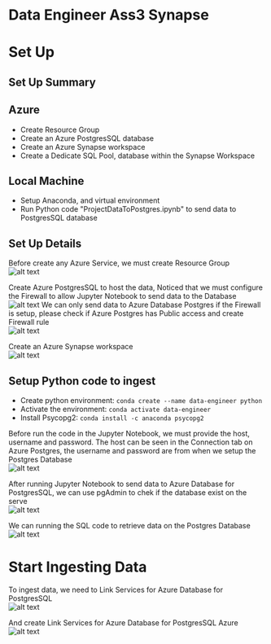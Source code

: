 # Data Engineer Ass3 Synapse


# Set Up
## Set Up Summary
## Azure
- Create Resource Group
- Create an Azure PostgresSQL database
- Create an Azure Synapse workspace
- Create a Dedicate SQL Pool, database within the Synapse Workspace
## Local Machine
- Setup Anaconda, and virtual environment
- Run Python code "ProjectDataToPostgres.ipynb" to send data to PostgresSQL database

## Set Up Details
Before create any Azure Service, we must create Resource Group </br>
![alt text](https://github.com/NgoDuyVu1993/Data_Engineer_Ass3_Synapse/blob/main/image/Create%20Resource%20Group.jpg)

Create Azure PostgresSQL to host the data, Noticed that we must configure the Firewall to allow Jupyter Notebook to send data to the Database </br>
![alt text](https://github.com/NgoDuyVu1993/Data_Engineer_Ass3_Synapse/blob/main/image/Create%20Azure%20PostgreSQL%20Database.png)
We can only send data to Azure Database Postgres if the Firewall is setup, please check if Azure Postgres has Public access and create Firewall rule</br>
![alt text](https://github.com/NgoDuyVu1993/Data_Engineer_Ass3_Synapse/blob/main/image/Allow%20Azure%20Posgres%20Service%20Access.jpg)

Create an Azure Synapse workspace </br>
![alt text](https://github.com/NgoDuyVu1993/Data_Engineer_Ass3_Synapse/blob/main/image/Create%20Azure%20Synapse.png)


## Setup Python code to ingest 
- Create python environment: `conda create --name data-engineer python` </br>
- Activate the environment: `conda activate data-engineer` </br>
- Install Psycopg2: `conda install -c anaconda psycopg2` </br>

Before run the code in the Jupyter Notebook, we must provide the host, username and password. The host can be seen in the Connection tab on Azure Postgres, the username and password are from when we setup the Postgres Database </br>
![alt text](https://github.com/NgoDuyVu1993/Data_Engineer_Ass3_Synapse/blob/main/image/Send%20Data%20to%20Azure%20Postgres%20from%20Jupyter.png)


After running Jupyter Notebook to send data to Azure Database for PostgresSQL, we can use pgAdmin to chek if the database exist on the serve </br>
![alt text](https://github.com/NgoDuyVu1993/Data_Engineer_Ass3_Synapse/blob/main/image/Set%20up%20pgAdmin.jpg)

We can running the SQL code to retrieve data on the Postgres Database </br>
![alt text](https://github.com/NgoDuyVu1993/Data_Engineer_Ass3_Synapse/blob/main/image/Check%20Data%20on%20Azure%20Postgres.jpg)


# Start Ingesting Data
To ingest data, we need to Link Services for Azure Database for PostgresSQL </br>
![alt text](https://github.com/NgoDuyVu1993/Data_Engineer_Ass3_Synapse/blob/main/image/Set%20Up%20Linked%20Service%20Postgres.jpg)

And create Link Services for Azure Database for PostgresSQL Azure </br>
![alt text](https://github.com/NgoDuyVu1993/Data_Engineer_Ass3_Synapse/blob/main/image/Create%20Pipeline%20and%20Ingest%20Data.png)